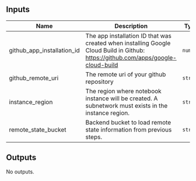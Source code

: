 <!-- BEGINNING OF PRE-COMMIT-TERRAFORM DOCS HOOK -->
## Inputs

| Name | Description | Type | Default | Required |
|------|-------------|------|---------|:--------:|
| github\_app\_installation\_id | The app installation ID that was created when installing Google Cloud Build in Github: https://github.com/apps/google-cloud-build | `number` | n/a | yes |
| github\_remote\_uri | The remote uri of your github repository | `string` | n/a | yes |
| instance\_region | The region where notebook instance will be created. A subnetwork must exists in the instance region. | `string` | n/a | yes |
| remote\_state\_bucket | Backend bucket to load remote state information from previous steps. | `string` | n/a | yes |

## Outputs

No outputs.

<!-- END OF PRE-COMMIT-TERRAFORM DOCS HOOK -->
